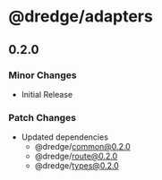 # @dredge/adapters

## 0.2.0

### Minor Changes

- Initial Release

### Patch Changes

- Updated dependencies
  - @dredge/common@0.2.0
  - @dredge/route@0.2.0
  - @dredge/types@0.2.0
